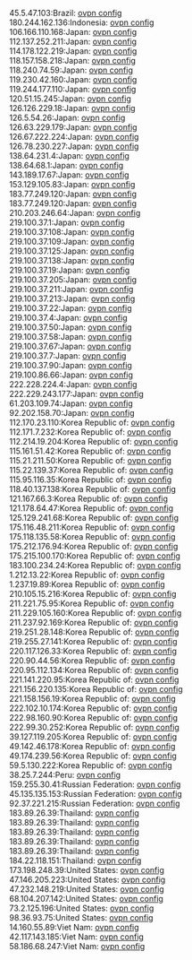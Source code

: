 45.5.47.103:Brazil: [ovpn config](vpn/45_5_47_103.ovpn)  
180.244.162.136:Indonesia: [ovpn config](vpn/180_244_162_136.ovpn)  
106.166.110.168:Japan: [ovpn config](vpn/106_166_110_168.ovpn)  
112.137.252.211:Japan: [ovpn config](vpn/112_137_252_211.ovpn)  
114.178.122.219:Japan: [ovpn config](vpn/114_178_122_219.ovpn)  
118.157.158.218:Japan: [ovpn config](vpn/118_157_158_218.ovpn)  
118.240.74.59:Japan: [ovpn config](vpn/118_240_74_59.ovpn)  
119.230.42.160:Japan: [ovpn config](vpn/119_230_42_160.ovpn)  
119.244.177.110:Japan: [ovpn config](vpn/119_244_177_110.ovpn)  
120.51.15.245:Japan: [ovpn config](vpn/120_51_15_245.ovpn)  
126.126.229.18:Japan: [ovpn config](vpn/126_126_229_18.ovpn)  
126.5.54.26:Japan: [ovpn config](vpn/126_5_54_26.ovpn)  
126.63.229.179:Japan: [ovpn config](vpn/126_63_229_179.ovpn)  
126.67.222.224:Japan: [ovpn config](vpn/126_67_222_224.ovpn)  
126.78.230.227:Japan: [ovpn config](vpn/126_78_230_227.ovpn)  
138.64.231.4:Japan: [ovpn config](vpn/138_64_231_4.ovpn)  
138.64.68.1:Japan: [ovpn config](vpn/138_64_68_1.ovpn)  
143.189.17.67:Japan: [ovpn config](vpn/143_189_17_67.ovpn)  
153.129.105.83:Japan: [ovpn config](vpn/153_129_105_83.ovpn)  
183.77.249.120:Japan: [ovpn config](vpn/183_77_249_120.ovpn)  
183.77.249.120:Japan: [ovpn config](vpn/183_77_249_120.ovpn)  
210.203.246.64:Japan: [ovpn config](vpn/210_203_246_64.ovpn)  
219.100.37.1:Japan: [ovpn config](vpn/219_100_37_1.ovpn)  
219.100.37.108:Japan: [ovpn config](vpn/219_100_37_108.ovpn)  
219.100.37.109:Japan: [ovpn config](vpn/219_100_37_109.ovpn)  
219.100.37.125:Japan: [ovpn config](vpn/219_100_37_125.ovpn)  
219.100.37.138:Japan: [ovpn config](vpn/219_100_37_138.ovpn)  
219.100.37.19:Japan: [ovpn config](vpn/219_100_37_19.ovpn)  
219.100.37.205:Japan: [ovpn config](vpn/219_100_37_205.ovpn)  
219.100.37.211:Japan: [ovpn config](vpn/219_100_37_211.ovpn)  
219.100.37.213:Japan: [ovpn config](vpn/219_100_37_213.ovpn)  
219.100.37.22:Japan: [ovpn config](vpn/219_100_37_22.ovpn)  
219.100.37.4:Japan: [ovpn config](vpn/219_100_37_4.ovpn)  
219.100.37.50:Japan: [ovpn config](vpn/219_100_37_50.ovpn)  
219.100.37.58:Japan: [ovpn config](vpn/219_100_37_58.ovpn)  
219.100.37.67:Japan: [ovpn config](vpn/219_100_37_67.ovpn)  
219.100.37.7:Japan: [ovpn config](vpn/219_100_37_7.ovpn)  
219.100.37.90:Japan: [ovpn config](vpn/219_100_37_90.ovpn)  
219.100.86.66:Japan: [ovpn config](vpn/219_100_86_66.ovpn)  
222.228.224.4:Japan: [ovpn config](vpn/222_228_224_4.ovpn)  
222.229.243.177:Japan: [ovpn config](vpn/222_229_243_177.ovpn)  
61.203.109.74:Japan: [ovpn config](vpn/61_203_109_74.ovpn)  
92.202.158.70:Japan: [ovpn config](vpn/92_202_158_70.ovpn)  
112.170.23.110:Korea Republic of: [ovpn config](vpn/112_170_23_110.ovpn)  
112.171.7.232:Korea Republic of: [ovpn config](vpn/112_171_7_232.ovpn)  
112.214.19.204:Korea Republic of: [ovpn config](vpn/112_214_19_204.ovpn)  
115.161.51.42:Korea Republic of: [ovpn config](vpn/115_161_51_42.ovpn)  
115.21.211.50:Korea Republic of: [ovpn config](vpn/115_21_211_50.ovpn)  
115.22.139.37:Korea Republic of: [ovpn config](vpn/115_22_139_37.ovpn)  
115.95.116.35:Korea Republic of: [ovpn config](vpn/115_95_116_35.ovpn)  
118.40.137.138:Korea Republic of: [ovpn config](vpn/118_40_137_138.ovpn)  
121.167.66.3:Korea Republic of: [ovpn config](vpn/121_167_66_3.ovpn)  
121.178.64.47:Korea Republic of: [ovpn config](vpn/121_178_64_47.ovpn)  
125.129.241.68:Korea Republic of: [ovpn config](vpn/125_129_241_68.ovpn)  
175.116.48.211:Korea Republic of: [ovpn config](vpn/175_116_48_211.ovpn)  
175.118.135.58:Korea Republic of: [ovpn config](vpn/175_118_135_58.ovpn)  
175.212.176.94:Korea Republic of: [ovpn config](vpn/175_212_176_94.ovpn)  
175.215.100.170:Korea Republic of: [ovpn config](vpn/175_215_100_170.ovpn)  
183.100.234.24:Korea Republic of: [ovpn config](vpn/183_100_234_24.ovpn)  
1.212.13.22:Korea Republic of: [ovpn config](vpn/1_212_13_22.ovpn)  
1.237.19.89:Korea Republic of: [ovpn config](vpn/1_237_19_89.ovpn)  
210.105.15.216:Korea Republic of: [ovpn config](vpn/210_105_15_216.ovpn)  
211.221.75.95:Korea Republic of: [ovpn config](vpn/211_221_75_95.ovpn)  
211.229.105.160:Korea Republic of: [ovpn config](vpn/211_229_105_160.ovpn)  
211.237.92.169:Korea Republic of: [ovpn config](vpn/211_237_92_169.ovpn)  
219.251.28.148:Korea Republic of: [ovpn config](vpn/219_251_28_148.ovpn)  
219.255.27.141:Korea Republic of: [ovpn config](vpn/219_255_27_141.ovpn)  
220.117.126.33:Korea Republic of: [ovpn config](vpn/220_117_126_33.ovpn)  
220.90.44.56:Korea Republic of: [ovpn config](vpn/220_90_44_56.ovpn)  
220.95.112.134:Korea Republic of: [ovpn config](vpn/220_95_112_134.ovpn)  
221.141.220.95:Korea Republic of: [ovpn config](vpn/221_141_220_95.ovpn)  
221.156.220.135:Korea Republic of: [ovpn config](vpn/221_156_220_135.ovpn)  
221.158.156.19:Korea Republic of: [ovpn config](vpn/221_158_156_19.ovpn)  
222.102.10.174:Korea Republic of: [ovpn config](vpn/222_102_10_174.ovpn)  
222.98.160.90:Korea Republic of: [ovpn config](vpn/222_98_160_90.ovpn)  
222.99.30.252:Korea Republic of: [ovpn config](vpn/222_99_30_252.ovpn)  
39.127.119.205:Korea Republic of: [ovpn config](vpn/39_127_119_205.ovpn)  
49.142.46.178:Korea Republic of: [ovpn config](vpn/49_142_46_178.ovpn)  
49.174.239.56:Korea Republic of: [ovpn config](vpn/49_174_239_56.ovpn)  
59.5.130.222:Korea Republic of: [ovpn config](vpn/59_5_130_222.ovpn)  
38.25.7.244:Peru: [ovpn config](vpn/38_25_7_244.ovpn)  
159.255.30.41:Russian Federation: [ovpn config](vpn/159_255_30_41.ovpn)  
45.135.135.153:Russian Federation: [ovpn config](vpn/45_135_135_153.ovpn)  
92.37.221.215:Russian Federation: [ovpn config](vpn/92_37_221_215.ovpn)  
183.89.26.39:Thailand: [ovpn config](vpn/183_89_26_39.ovpn)  
183.89.26.39:Thailand: [ovpn config](vpn/183_89_26_39.ovpn)  
183.89.26.39:Thailand: [ovpn config](vpn/183_89_26_39.ovpn)  
183.89.26.39:Thailand: [ovpn config](vpn/183_89_26_39.ovpn)  
183.89.26.39:Thailand: [ovpn config](vpn/183_89_26_39.ovpn)  
184.22.118.151:Thailand: [ovpn config](vpn/184_22_118_151.ovpn)  
173.198.248.39:United States: [ovpn config](vpn/173_198_248_39.ovpn)  
47.146.205.223:United States: [ovpn config](vpn/47_146_205_223.ovpn)  
47.232.148.219:United States: [ovpn config](vpn/47_232_148_219.ovpn)  
68.104.207.142:United States: [ovpn config](vpn/68_104_207_142.ovpn)  
73.2.125.196:United States: [ovpn config](vpn/73_2_125_196.ovpn)  
98.36.93.75:United States: [ovpn config](vpn/98_36_93_75.ovpn)  
14.160.55.89:Viet Nam: [ovpn config](vpn/14_160_55_89.ovpn)  
42.117.143.185:Viet Nam: [ovpn config](vpn/42_117_143_185.ovpn)  
58.186.68.247:Viet Nam: [ovpn config](vpn/58_186_68_247.ovpn)  
